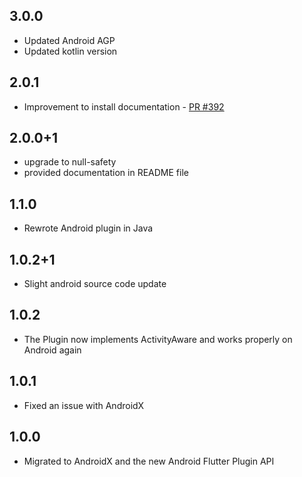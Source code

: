 ## 3.0.0

- Updated Android AGP
- Updated kotlin version

## 2.0.1

- Improvement to install documentation - [PR #392](https://github.com/cph-cachet/flutter-plugins/pull/392)

## 2.0.0+1

- upgrade to null-safety
- provided documentation in README file

## 1.1.0

- Rewrote Android plugin in Java

## 1.0.2+1

- Slight android source code update

## 1.0.2

- The Plugin now implements ActivityAware and works properly on Android again

## 1.0.1

- Fixed an issue with AndroidX

## 1.0.0

- Migrated to AndroidX and the new Android Flutter Plugin API
